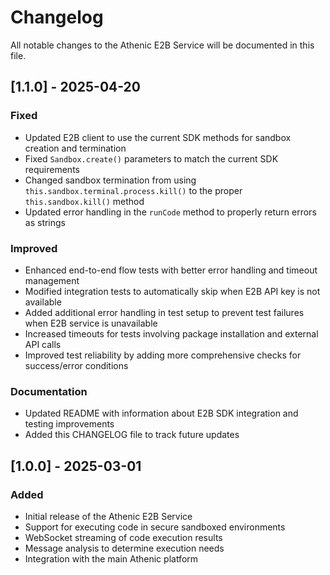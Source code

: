 # Changelog

All notable changes to the Athenic E2B Service will be documented in this file.

## [1.1.0] - 2025-04-20

### Fixed
- Updated E2B client to use the current SDK methods for sandbox creation and termination
- Fixed `Sandbox.create()` parameters to match the current SDK requirements
- Changed sandbox termination from using `this.sandbox.terminal.process.kill()` to the proper `this.sandbox.kill()` method
- Updated error handling in the `runCode` method to properly return errors as strings

### Improved
- Enhanced end-to-end flow tests with better error handling and timeout management
- Modified integration tests to automatically skip when E2B API key is not available
- Added additional error handling in test setup to prevent test failures when E2B service is unavailable
- Increased timeouts for tests involving package installation and external API calls
- Improved test reliability by adding more comprehensive checks for success/error conditions

### Documentation
- Updated README with information about E2B SDK integration and testing improvements
- Added this CHANGELOG file to track future updates

## [1.0.0] - 2025-03-01

### Added
- Initial release of the Athenic E2B Service
- Support for executing code in secure sandboxed environments
- WebSocket streaming of code execution results
- Message analysis to determine execution needs
- Integration with the main Athenic platform 